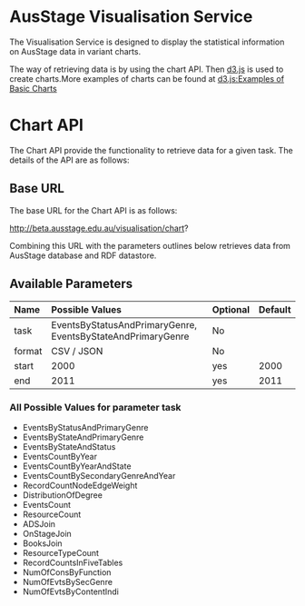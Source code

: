 # AusStage Visualisation Service #

The Visualisation Service is designed to display the statistical information on AusStage data in variant charts.

The way of retrieving data is by using the chart API. Then [d3.js](http://mbostock.github.com/d3/) is used to create charts.More examples of charts can be found at [d3.js:Examples of Basic Charts](http://www.verisi.com/resources/d3-tutorial-basic-charts.htm)

<h1> Chart API </h1>

The Chart API provide the functionality to retrieve data for a given task. The details of the API are as follows:

## Base URL ##

The base URL for the Chart API is as follows:

http://beta.ausstage.edu.au/visualisation/chart?

Combining this URL with the parameters outlines below retrieves data from AusStage database and RDF datastore.

## Available Parameters ##

| **Name** | **Possible Values** | **Optional** | **Default** |
|:---------|:--------------------|:-------------|:------------|
| task   | EventsByStatusAndPrimaryGenre, EventsByStateAndPrimaryGenre | No |  |
| format |  CSV / JSON | No |  |
| start  | 2000 | yes | 2000 |
| end    | 2011 | yes | 2011 |

### All Possible Values for parameter task ###

  * EventsByStatusAndPrimaryGenre
  * EventsByStateAndPrimaryGenre
  * EventsByStateAndStatus
  * EventsCountByYear
  * EventsCountByYearAndState
  * EventsCountBySecondaryGenreAndYear
  * RecordCountNodeEdgeWeight
  * DistributionOfDegree
  * EventsCount
  * ResourceCount
  * ADSJoin
  * OnStageJoin
  * BooksJoin
  * ResourceTypeCount
  * RecordCountsInFiveTables
  * NumOfConsByFunction
  * NumOfEvtsBySecGenre
  * NumOfEvtsByContentIndi
